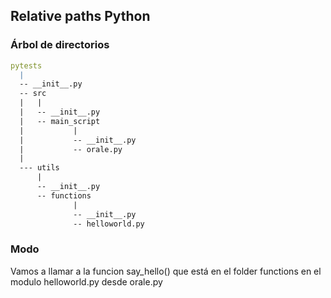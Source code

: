 ## Relative paths Python


### Árbol de directorios
```yaml
pytests
  |
  -- __init__.py
  -- src
  |   |
  |   -- __init__.py
  |   -- main_script
  |           |
  |           -- __init__.py
  |           -- orale.py
  |
  --- utils
      |
      -- __init__.py
      -- functions
              |
              -- __init__.py
              -- helloworld.py

```

### Modo

Vamos a llamar a la funcion say_hello() que está en el folder functions en el
modulo helloworld.py desde orale.py

